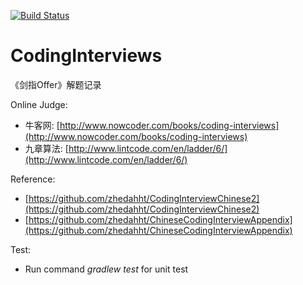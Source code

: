 [![Build Status](https://travis-ci.org/Muxter/CodingInterviews.svg?branch=master)](https://travis-ci.org/Muxter/CodingInterviews)

# CodingInterviews
《剑指Offer》解题记录

Online Judge: 
 - 牛客网: [http://www.nowcoder.com/books/coding-interviews](http://www.nowcoder.com/books/coding-interviews)
 - 九章算法: [http://www.lintcode.com/en/ladder/6/](http://www.lintcode.com/en/ladder/6/)

Reference:
 - [https://github.com/zhedahht/CodingInterviewChinese2](https://github.com/zhedahht/CodingInterviewChinese2)
 - [https://github.com/zhedahht/ChineseCodingInterviewAppendix](https://github.com/zhedahht/ChineseCodingInterviewAppendix)
 
 Test:
 - Run command *gradlew test* for unit test 
